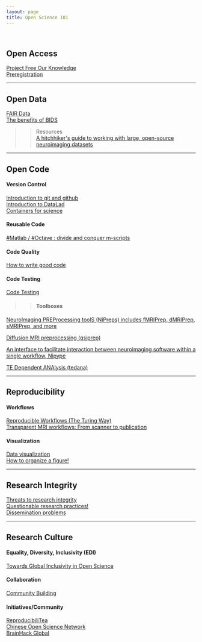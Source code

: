 ```yaml
---
layout: page
title: Open Science 101
---
```


<a href="" target="_blank"></a><br/>

## Open Access<br/>
<a href="https://youtu.be/_JTPtyPrMLM" target="_blank">Project Free Our Knowledge</a><br/>
<a href="https://youtu.be/Ov8Go6OecUA" target="_blank">Preregistration</a><br/>

---

## Open Data<br/>
<a href="" target="_blank">FAIR Data<a/><br/>
<a href="https://youtu.be/K9hVAr5fvJg" target="_blank">The benefits of BIDS</a><br/>

>> Resources<br/>
<a href='https://pubmed.ncbi.nlm.nih.gov/33288916/' target='_blank'>A hitchhiker's guide to working with large, open-source neuroimaging datasets<a/><br/>
  
---
  
## Open Code<br/>
#### Version Control
<a href="https://youtu.be/zh_WFv0uk7w" target="_blank">Introduction to git and github<a/><br/>
<a href="https://youtu.be/QsAqnP7TwyY" target="_blank">Introduction to DataLad<a/><br/>
<a href="https://youtu.be/pc3YOZUG3lQ" target="_blank">Containers for science</a><br/>
  
#### Reusable Code
<a href="https://youtu.be/AWfrlKTLkqw" target="_blank">#Matlab / #Octave : divide and conquer m-scripts</a><br/>

#### Code Quality
<a href="https://youtu.be/gfPP2pQ8Rms" target="_blank">How to write good code</a><br/>
  
#### Code Testing
<a href="https://youtu.be/gfPP2pQ8Rms" target="_blank">Code Testing</a><br/>

>> #### Toolboxes
<a href="https://www.nipreps.org/" target="_blank">NeuroImaging PREProcessing toolS (NiPreps) includes fMRIPrep, dMRIPrep, sMRIPrep, and more</a><br/>
  
<a href="https://qsiprep.readthedocs.io/en/latest/" target="_blank">Diffusion MRI preprocessing (qsiprep)</a><br/>
  
<a href="https://nipype.readthedocs.io/en/latest/" target="_blank">An interface to facilitate interaction between neuroimaging software within a single workflow, Nipype</a><br/>
  
<a href="https://tedana.readthedocs.io/en/stable/" target="_blank">TE Dependent ANAlysis (tedana)</a><br/>
  
---
  
## Reproducibility<br/>
#### Workflows
<a href="https://youtu.be/tk2eZSrM8oA" target="_blank">Reproducible Workflows (The Turing Way)</a><br/>
<a href="https://youtu.be/dSOQgyuL51U" target="_blank">Transparent MRI workflows: From scanner to publication</a><br/>
  
#### Visualization
<a href="https://youtu.be/HwpYh39lPHs" target="_blank">Data visualization</a><br/>
<a href="https://youtu.be/W91kvzU0Cec" target="_blank">How to organize a figure!</a><br/>
  
---
  
## Research Integrity<br/>
<a href="https://youtu.be/x_MsPvgetxw" target="_blank">Threats to research integrity</a><br/>
<a href="https://youtu.be/tufAPd1NITQ" target="_blank">Questionable research practices!</a><br/>
<a href="https://youtu.be/UzS2Q_hrNV8" target="_blank">Dissemination problems</a><br/>
  
---
  
## Research Culture<br/>
  
#### Equality, Diversity, Inclusivity (EDI)
<a href="https://youtu.be/RRwuOs0BA4I" target="_blank">Towards Global Inclusivity in Open Science</a><br/>
  
#### Collaboration
<a href="https://youtu.be/3H0zQ6odOd0" target="_blank">Community Building</a><br/>

#### Initiatives/Community
<a href="https://reproducibilitea.org/about/" target="_blank">ReproducibiliTea</a><br/>
<a href="https://open-sci.cn/" target="_blank">Chinese Open Science Network</a><br/>
<a href="https://brainhack.org/" target="_blank">BrainHack Global</a><br/>

